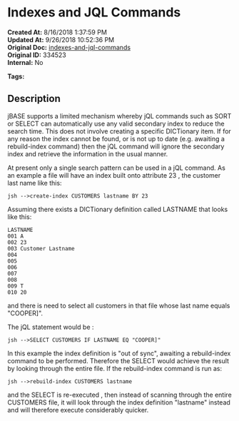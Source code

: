 # Indexes and JQL Commands

**Created At:** 8/16/2018 1:37:59 PM  
**Updated At:** 9/26/2018 10:52:36 PM  
**Original Doc:** [indexes-and-jql-commands](https://docs.jbase.com/48152-indexes/indexes-and-jql-commands)  
**Original ID:** 334523  
**Internal:** No  

**Tags:**
<badge text='file indexing' vertical='middle' />
<badge text='jql' vertical='middle' />

## Description

jBASE supports a limited mechanism whereby jQL commands such as SORT or SELECT can automatically use any valid secondary index to reduce the search time. This does not involve creating a specific DICTionary item. If for any reason the index cannot be found, or is not up to date (e.g. awaiting a rebuild-index command) then the jQL command will ignore the secondary index and retrieve the information in the usual manner.

At present only a single search pattern can be used in a jQL command. As an example a file will have an index built onto attribute 23 , the customer last name like this:

```
jsh -->create-index CUSTOMERS lastname BY 23
```



Assuming there exists a DICTionary definition called LASTNAME that looks like this:

```
LASTNAME
001 A
002 23
003 Customer Lastname
004
005
006
007
008
009 T
010 20
```

and there is need to select all customers in that file whose last name equals "COOPER]". 

The jQL statement would be :

```
jsh -->SELECT CUSTOMERS IF LASTNAME EQ "COOPER]"
```



In this example the index definition is "out of sync", awaiting a rebuild-index command to be performed. Therefore the SELECT would achieve the result by looking through the entire file. If the rebuild-index command is run as:

```
jsh -->rebuild-index CUSTOMERS lastname
```

and the SELECT is re-executed , then instead of scanning through the entire CUSTOMERS file, it will look through the index definition "lastname" instead and will therefore execute considerably quicker.



